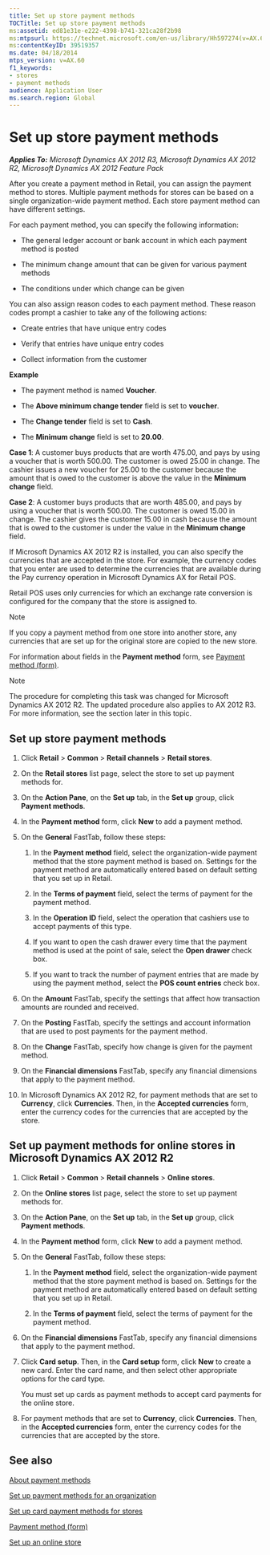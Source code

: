 ```yaml
---
title: Set up store payment methods
TOCTitle: Set up store payment methods
ms:assetid: ed81e31e-e222-4398-b741-321ca28f2b98
ms:mtpsurl: https://technet.microsoft.com/en-us/library/Hh597274(v=AX.60)
ms:contentKeyID: 39519357
ms.date: 04/18/2014
mtps_version: v=AX.60
f1_keywords:
- stores
- payment methods
audience: Application User
ms.search.region: Global
---
```


# Set up store payment methods 


_**Applies To:** Microsoft Dynamics AX 2012 R3, Microsoft Dynamics AX 2012 R2, Microsoft Dynamics AX 2012 Feature Pack_

After you create a payment method in Retail, you can assign the payment method to stores. Multiple payment methods for stores can be based on a single organization-wide payment method. Each store payment method can have different settings.

For each payment method, you can specify the following information:

  - The general ledger account or bank account in which each payment method is posted

  - The minimum change amount that can be given for various payment methods

  - The conditions under which change can be given

You can also assign reason codes to each payment method. These reason codes prompt a cashier to take any of the following actions:

  - Create entries that have unique entry codes

  - Verify that entries have unique entry codes

  - Collect information from the customer

**Example**

  - The payment method is named **Voucher**.

  - The **Above minimum change tender** field is set to **voucher**.

  - The **Change tender** field is set to **Cash**.

  - The **Minimum change** field is set to **20.00**.

**Case 1**: A customer buys products that are worth 475.00, and pays by using a voucher that is worth 500.00. The customer is owed 25.00 in change. The cashier issues a new voucher for 25.00 to the customer because the amount that is owed to the customer is above the value in the **Minimum change** field.

**Case 2**: A customer buys products that are worth 485.00, and pays by using a voucher that is worth 500.00. The customer is owed 15.00 in change. The cashier gives the customer 15.00 in cash because the amount that is owed to the customer is under the value in the **Minimum change** field.

If Microsoft Dynamics AX 2012 R2 is installed, you can also specify the currencies that are accepted in the store. For example, the currency codes that you enter are used to determine the currencies that are available during the Pay currency operation in Microsoft Dynamics AX for Retail POS.

Retail POS uses only currencies for which an exchange rate conversion is configured for the company that the store is assigned to.


> [!NOTE]
> <P>If you copy a payment method from one store into another store, any currencies that are set up for the original store are copied to the new store.</P>



For information about fields in the **Payment method** form, see [Payment method (form)](https://technet.microsoft.com/en-us/library/hh580626\(v=ax.60\)).


> [!NOTE]
> <P>The procedure for completing this task was changed for Microsoft Dynamics AX 2012 R2. The updated procedure also applies to AX 2012 R3. For more information, see the section later in this topic.</P>



## Set up store payment methods

1.  Click **Retail** \> **Common** \> **Retail channels** \> **Retail stores**.

2.  On the **Retail stores** list page, select the store to set up payment methods for.

3.  On the **Action Pane**, on the **Set up** tab, in the **Set up** group, click **Payment methods**.

4.  In the **Payment method** form, click **New** to add a payment method.

5.  On the **General** FastTab, follow these steps:
    
    1.  In the **Payment method** field, select the organization-wide payment method that the store payment method is based on. Settings for the payment method are automatically entered based on default setting that you set up in Retail.
    
    2.  In the **Terms of payment** field, select the terms of payment for the payment method.
    
    3.  In the **Operation ID** field, select the operation that cashiers use to accept payments of this type.
    
    4.  If you want to open the cash drawer every time that the payment method is used at the point of sale, select the **Open drawer** check box.
    
    5.  If you want to track the number of payment entries that are made by using the payment method, select the **POS count entries** check box.

6.  On the **Amount** FastTab, specify the settings that affect how transaction amounts are rounded and received.

7.  On the **Posting** FastTab, specify the settings and account information that are used to post payments for the payment method.

8.  On the **Change** FastTab, specify how change is given for the payment method.

9.  On the **Financial dimensions** FastTab, specify any financial dimensions that apply to the payment method.

10. In Microsoft Dynamics AX 2012 R2, for payment methods that are set to **Currency**, click **Currencies**. Then, in the **Accepted currencies** form, enter the currency codes for the currencies that are accepted by the store.

## Set up payment methods for online stores in Microsoft Dynamics AX 2012 R2

1.  Click **Retail** \> **Common** \> **Retail channels** \> **Online stores**.

2.  On the **Online stores** list page, select the store to set up payment methods for.

3.  On the **Action Pane**, on the **Set up** tab, in the **Set up** group, click **Payment methods**.

4.  In the **Payment method** form, click **New** to add a payment method.

5.  On the **General** FastTab, follow these steps:
    
    1.  In the **Payment method** field, select the organization-wide payment method that the store payment method is based on. Settings for the payment method are automatically entered based on default setting that you set up in Retail.
    
    2.  In the **Terms of payment** field, select the terms of payment for the payment method.

6.  On the **Financial dimensions** FastTab, specify any financial dimensions that apply to the payment method.

7.  Click **Card setup**. Then, in the **Card setup** form, click **New** to create a new card. Enter the card name, and then select other appropriate options for the card type.
    
    You must set up cards as payment methods to accept card payments for the online store.

8.  For payment methods that are set to **Currency**, click **Currencies**. Then, in the **Accepted currencies** form, enter the currency codes for the currencies that are accepted by the store.

## See also

[About payment methods](about-payment-methods.md)

[Set up payment methods for an organization](set-up-payment-methods-for-an-organization.md)

[Set up card payment methods for stores](set-up-card-payment-methods-for-stores.md)

[Payment method (form)](https://technet.microsoft.com/en-us/library/hh580626\(v=ax.60\))

[Set up an online store](set-up-an-online-store.md)

  


